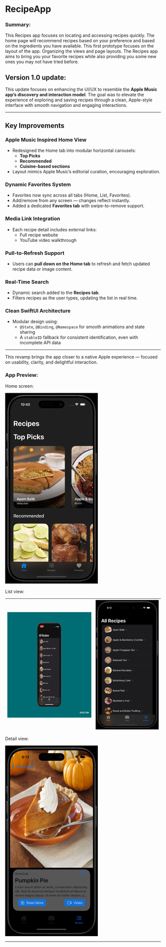 # RecipeApp

### Summary:
This Recipes app focuses on locating and accessing recipes quickly. The home page will recommend recipes based on your preference and based on the ingredients you have available. This first prototype focuses on the layout of the app. Organizing the views and page layouts. The Recipes app aims to bring you your favorite recipes while also providing you some new ones you may not have tried before.

## Version 1.0 update:

This update focuses on enhancing the UI/UX to resemble the **Apple Music app’s discovery and interaction model**. The goal was to elevate the experience of exploring and saving recipes through a clean, Apple-style interface with smooth navigation and engaging interactions.

---

## Key Improvements

### Apple Music Inspired Home View
- Redesigned the Home tab into modular horizontal carousels:
  - **Top Picks**
  - **Recommended**
  - **Cuisine-based sections**
- Layout mimics Apple Music’s editorial curation, encouraging exploration.

### Dynamic Favorites System
- Favorites now sync across all tabs (Home, List, Favorites).
- Add/remove from any screen — changes reflect instantly.
- Added a dedicated **Favorites tab** with swipe-to-remove support.

### Media Link Integration
- Each recipe detail includes external links:
  - Full recipe website
  - YouTube video walkthrough

### Pull-to-Refresh Support
- Users can **pull down on the Home tab** to refresh and fetch updated recipe data or image content.

### Real-Time Search
- Dynamic search added to the **Recipes tab**.
- Filters recipes as the user types, updating the list in real time.

### Clean SwiftUI Architecture
- Modular design using:
  - `@State`, `@Binding`, `@Namespace` for smooth animations and state sharing
  - A `stableID` fallback for consistent identification, even with incomplete API data

---

This revamp brings the app closer to a native Apple experience — focused on usability, clarity, and delightful interaction.

  ### App Preview:
  Home screen:
  
<img src="media/ScreenShot_RecipeApp_V1_Home.png" width="300"/>

  List view:
  
| <img src="https://raw.githubusercontent.com/JBalladares/RecipeApp/main/media/ListView.gif" width="400" height="340"/> | <img src="https://raw.githubusercontent.com/JBalladares/RecipeApp/main/media/RecipesApp_AllRep_Screenshot.png" width="300"/> |
|:--:|:--:|

  Detail view:
  
<img src="media/RecipesApp_DetailView_screenshot.png" width="300"/>
  
______________________________________________________________________________________
